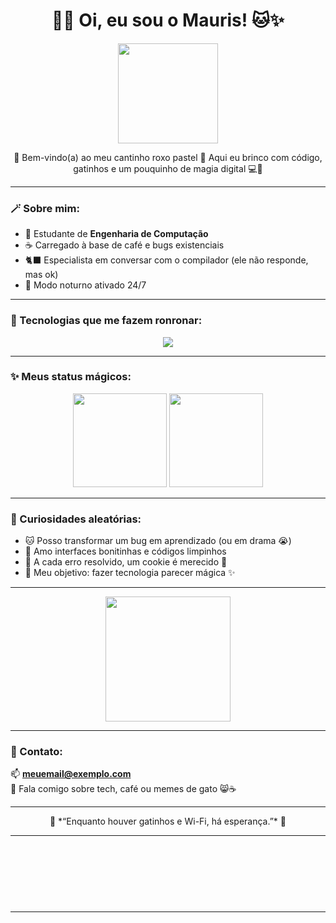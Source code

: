 <h1 align="center">
  💜🌸 Oi, eu sou o Mauris! 🐱✨  
</h1>

<p align="center">
  <img src="https://media.giphy.com/media/JIX9t2j0ZTN9S/giphy.gif" width="160" />
</p>

<p align="center">
  🌷 Bem-vindo(a) ao meu cantinho roxo pastel 🌷  
  Aqui eu brinco com código, gatinhos e um pouquinho de magia digital 💻🐾
</p>

---

### 🪄 Sobre mim:
- 🧠 Estudante de **Engenharia de Computação**
- ☕ Carregado à base de café e bugs existenciais
- 🐈‍⬛ Especialista em conversar com o compilador (ele não responde, mas ok)
- 🌙 Modo noturno ativado 24/7

---

### 💜 Tecnologias que me fazem ronronar:
<p align="center">
  <img src="https://skillicons.dev/icons?i=c,python,arduino,linux,vscode,git&theme=light" />
</p>

---

### ✨ Meus status mágicos:
<p align="center">
  <img src="https://github-readme-stats.vercel.app/api?username=teuUser&show_icons=true&theme=tokyonight&border_radius=20&hide_title=true" height="150" />
  <img src="https://github-readme-stats.vercel.app/api/top-langs/?username=teuUser&layout=compact&theme=tokyonight&border_radius=20" height="150" />
</p>

---

### 🐾 Curiosidades aleatórias:
- 🐱 Posso transformar um bug em aprendizado (ou em drama 😭)  
- 🌸 Amo interfaces bonitinhas e códigos limpinhos  
- 🍪 A cada erro resolvido, um cookie é merecido 🍪  
- 💫 Meu objetivo: fazer tecnologia parecer mágica ✨  

---

<p align="center">
  <img src="https://media.giphy.com/media/gU25raLP4pUu4/giphy.gif" width="200" />
</p>

---

### 💌 Contato:
📫 **meuemail@exemplo.com**  
💬 Fala comigo sobre tech, café ou memes de gato 😸☕  

---

<p align="center">
  🌷 *“Enquanto houver gatinhos e Wi-Fi, há esperança.”* 🌷  
</p>

---

<!-- 🐾 GATINHOS ANDANDO (HTML MÁGICO) -->
<div align="center">

  <img src="https://media.giphy.com/media/l0MYB8Ory7Hqefo9a/giphy.gif" width="90" style="position:relative; animation:walk 12s linear infinite;">

  <img src="https://media.giphy.com/media/MDJ9IbxxvDUQM/giphy.gif" width="90" style="position:relative; animation:walkReverse 15s linear infinite;">

  <style>
    @keyframes walk {
      0% { transform: translateX(-100vw); }
      100% { transform: translateX(100vw); }
    }
    @keyframes walkReverse {
      0% { transform: translateX(100vw); }
      100% { transform: translateX(-100vw); }
    }
  </style>

</div>

---
